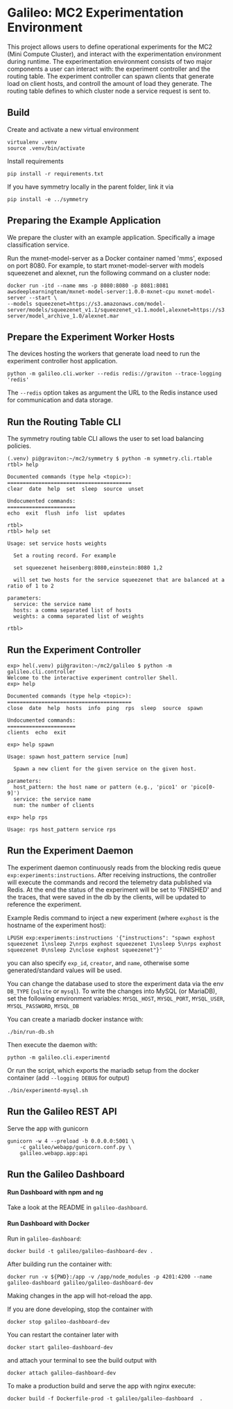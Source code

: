 Galileo: MC2 Experimentation Environment
========================================

This project allows users to define operational experiments for the MC2 (Mini Compute Cluster),
and interact with the experimentation environment during runtime.
The experimentation environment consists of two major components a user can interact with:
the experiment controller and the routing table.
The experiment controller can spawn clients that generate load on client hosts, and controll the amount of load they generate.
The routing table defines to which cluster node a service request is sent to.

Build
-----

Create and activate a new virtual environment

    virtualenv .venv
    source .venv/bin/activate

Install requirements

    pip install -r requirements.txt

If you have symmetry locally in the parent folder, link it via

    pip install -e ../symmetry


Preparing the Example Application
---------------------------------

We prepare the cluster with an example application. Specifically a image classification service.

Run the mxnet-model-server as a Docker container named 'mms', exposed on port 8080.
For example, to start mxnet-model-server with models squeezenet and alexnet, run the following command on a cluster node:

    docker run -itd --name mms -p 8080:8080 -p 8081:8081 awsdeeplearningteam/mxnet-model-server:1.0.0-mxnet-cpu mxnet-model-server --start \
    --models squeezenet=https://s3.amazonaws.com/model-server/models/squeezenet_v1.1/squeezenet_v1.1.model,alexnet=https://s3.amazonaws.com/model-server/model_archive_1.0/alexnet.mar


Prepare the Experiment Worker Hosts
-----------------------------------

The devices hosting the workers that generate load need to run the experiment controller host application.

    python -m galileo.cli.worker --redis redis://graviton --trace-logging 'redis'

The `--redis` option takes as argument the URL to the Redis instance used for communication and data storage.


Run the Routing Table CLI
-------------------------

The symmetry routing table CLI allows the user to set load balancing policies.

```
(.venv) pi@graviton:~/mc2/symmetry $ python -m symmetry.cli.rtable
rtbl> help

Documented commands (type help <topic>):
========================================
clear  date  help  set  sleep  source  unset

Undocumented commands:
======================
echo  exit  flush  info  list  updates

rtbl> 
rtbl> help set

Usage: set service hosts weights
  
  Set a routing record. For example
  
  set squeezenet heisenberg:8080,einstein:8080 1,2
  
  will set two hosts for the service squeezenet that are balanced at a ratio of 1 to 2
  
parameters:
  service: the service name
  hosts: a comma separated list of hosts
  weights: a comma separated list of weights

rtbl> 
```


Run the Experiment Controller
-----------------------------

```
exp> hel(.venv) pi@graviton:~/mc2/galileo $ python -m galileo.cli.controller
Welcome to the interactive experiment controller Shell.
exp> help

Documented commands (type help <topic>):
========================================
close  date  help  hosts  info  ping  rps  sleep  source  spawn

Undocumented commands:
======================
clients  echo  exit

exp> help spawn

Usage: spawn host_pattern service [num]
  
  Spawn a new client for the given service on the given host.
  
parameters:
  host_pattern: the host name or pattern (e.g., 'pico1' or 'pico[0-9]')
  service: the service name
  num: the number of clients

exp> help rps

Usage: rps host_pattern service rps
```

Run the Experiment Daemon
-------------------------

The experiment daemon continuously reads from the blocking redis queue `exp:experiments:instructions`.
After receiving instructions, the controller will execute the commands and record the telemetry data
published via Redis. At the end the status of the experiment will be set to 'FINISHED' and the traces,
that were saved in the db by the clients, will be updated to reference the experiment.

Example Redis command to inject a new experiment (where `exphost` is the hostname of the experiment host):

    LPUSH exp:experiments:instructions '{"instructions": "spawn exphost squeezenet 1\nsleep 2\nrps exphost squeezenet 1\nsleep 5\nrps exphost squeezenet 0\nsleep 2\nclose exphost squeezenet"}'

you can also specify `exp_id`, `creator`, and `name`, otherwise some generated/standard values will be used.

You can change the database used to store the experiment data via the env `DB_TYPE` (`sqlite` or `mysql`).
To write the changes into MySQL (or MariaDB), set the following environment variables:
`MYSQL_HOST`, `MYSQL_PORT`, `MYSQL_USER`, `MYSQL_PASSWORD`, `MYSQL_DB`

You can create a mariadb docker instance with:

    ./bin/run-db.sh

Then execute the daemon with:

    python -m galileo.cli.experimentd

Or run the script, which exports the mariadb setup from the docker container (add `--logging DEBUG` for output)

    ./bin/experimentd-mysql.sh


Run the Galileo REST API
------------------------


Serve the app with gunicorn

    gunicorn -w 4 --preload -b 0.0.0.0:5001 \
        -c galileo/webapp/gunicorn.conf.py \
        galileo.webapp.app:api


Run the Galileo Dashboard
-------------------------
#### Run Dashboard with npm and ng
Take a look at the README in `galileo-dashboard`. 


#### Run Dashboard with Docker 
Run in `galileo-dashboard`:

    docker build -t galileo/galileo-dashboard-dev .
        
After building run the container with:

    docker run -v ${PWD}:/app -v /app/node_modules -p 4201:4200 --name galileo-dashboard galileo/galileo-dashboard-dev
        
Making changes in the app will hot-reload the app.

If you are done developing, stop the container with
    
    docker stop galileo-dashboard-dev
    
You can restart the container later with

    docker start galileo-dashboard-dev
    
and attach your terminal to see the build output with

    docker attach galileo-dashboard-dev
    
 

To make a production build and serve the app with nginx execute:

    docker build -f Dockerfile-prod -t galileo/galileo-dashboard  .
  